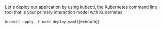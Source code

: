 Let's deploy our application by using kubectl, the Kubernetes command line tool that is your primary interaction model with Kubernetes.

`kubectl apply -f node-deploy.yaml`{{execute}}